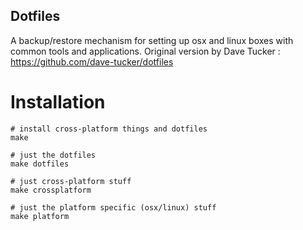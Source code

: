 
## Dotfiles

A backup/restore mechanism for setting up osx and linux boxes with common tools
and applications.
Original version by Dave Tucker : https://github.com/dave-tucker/dotfiles
  
# Installation

    # install cross-platform things and dotfiles
    make

    # just the dotfiles
    make dotfiles

    # just cross-platform stuff
    make crossplatform

    # just the platform specific (osx/linux) stuff
    make platform

